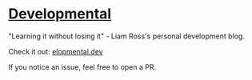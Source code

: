 # [Developmental](https://elopmental.dev/)

"Learning it without losing it" - Liam Ross's personal development blog.

Check it out: [elopmental.dev](https://elopmental.dev/)

If you notice an issue, feel free to open a PR.
